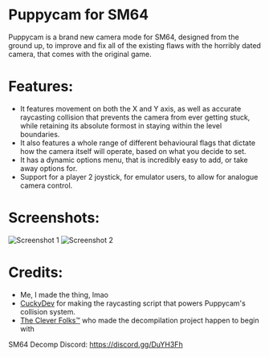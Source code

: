 # Puppycam for SM64

Puppycam is a brand new camera mode for SM64, designed from the ground up, to improve and fix all of the existing flaws with the horribly dated camera, that comes with the original game.

# Features:

 - It features movement on both the X and Y axis, as well as accurate raycasting collision that prevents the camera from ever getting stuck, while retaining its absolute formost in staying within the level boundaries.
- It also features a whole range of different behavioural flags that dictate how the camera itself will operate, based on what you decide to set.
- It has a dynamic options menu, that is incredibly easy to add, or take away options for.
- Support for a player 2 joystick, for emulator users, to allow for analogue camera control.

# Screenshots:

![Screenshot 1](https://i.imgur.com/NJHhyyd.png)
![Screenshot 2](https://i.imgur.com/TmELc4d.png)

# Credits:

- Me, I made the thing, lmao
- [CuckyDev](https://github.com/cuckydev) for making the raycasting script that powers Puppycam's collision system.
- [The Clever Folks™](https://github.com/n64decomp/sm64) who made the decompilation project happen to begin with

SM64 Decomp Discord: https://discord.gg/DuYH3Fh
